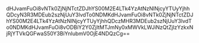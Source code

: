 dHJvamFuOi8vNTk0ZjNjNTctZDJhYS00M2E4LTk4YzAtNzNlNjcyYTUyYjhhQDcyN3R3MDEub2szNjUuY3lvdTo0NDMKdHJvamFuOi8vNTk0ZjNjNTctZDJhYS00M2E4LTk4YzAtNzNlNjcyYTUyYjhhQDczMHR3MDEub2szNjUuY3lvdTo0NDMKdHJvamFuOi8vODBiY2Y0ZjItMTJmNy0xMWVkLWJiNzQtZjIzYzkxNjRjYTVkQGFwaS50Y3BiYnIubmV0OjE4NDQzCg==